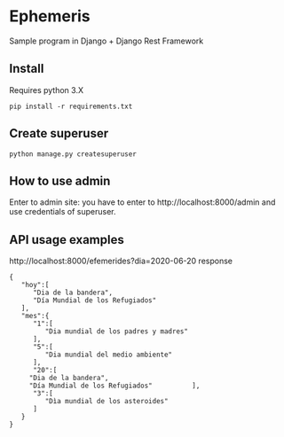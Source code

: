 # Ephemeris
Sample program in Django + Django Rest Framework

## Install
Requires python 3.X

    pip install -r requirements.txt
## Create superuser
    python manage.py createsuperuser

## How to use admin
Enter to admin site: you have to enter to http://localhost:8000/admin and use credentials of superuser.

## API usage examples
http://localhost:8000/efemerides?dia=2020-06-20
response

    {
       "hoy":[
          "Dia de la bandera",
          "Día Mundial de los Refugiados"
       ],
       "mes":{
          "1":[
             "Dia mundial de los padres y madres"
          ],
          "5":[
             "Dia mundial del medio ambiente"
          ],
          "20":[
	     "Dia de la bandera",
	     "Día Mundial de los Refugiados"          ],
          "3":[
             "Dìa mundial de los asteroides"
          ]
       }
    }
